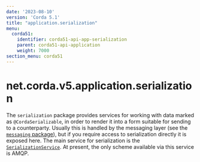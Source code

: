 ```yaml
---
date: '2023-08-10'
version: 'Corda 5.1'
title: "application.serialization"
menu:
  corda51:
    identifier: corda51-api-app-serialization
    parent: corda51-api-application
    weight: 7000
section_menu: corda51
---
```

# net.corda.v5.application.serialization
The `serialization` package provides services for working with data marked as `@CordaSerializable`, in order to render it into a form suitable for sending to a counterparty. Usually this is handled by the messaging layer (see the <a href="messaging.md">`messaging` package</a>), but if you require access to serialization directly it is exposed here. The main service for serialization is the <a href="/en/api-ref/corda/{{<version-num>}}/net/corda/v5/application/serialization/SerializationService.html" target="_blank">`SerializationService`</a>. At present, the only scheme available via this service is AMQP.
